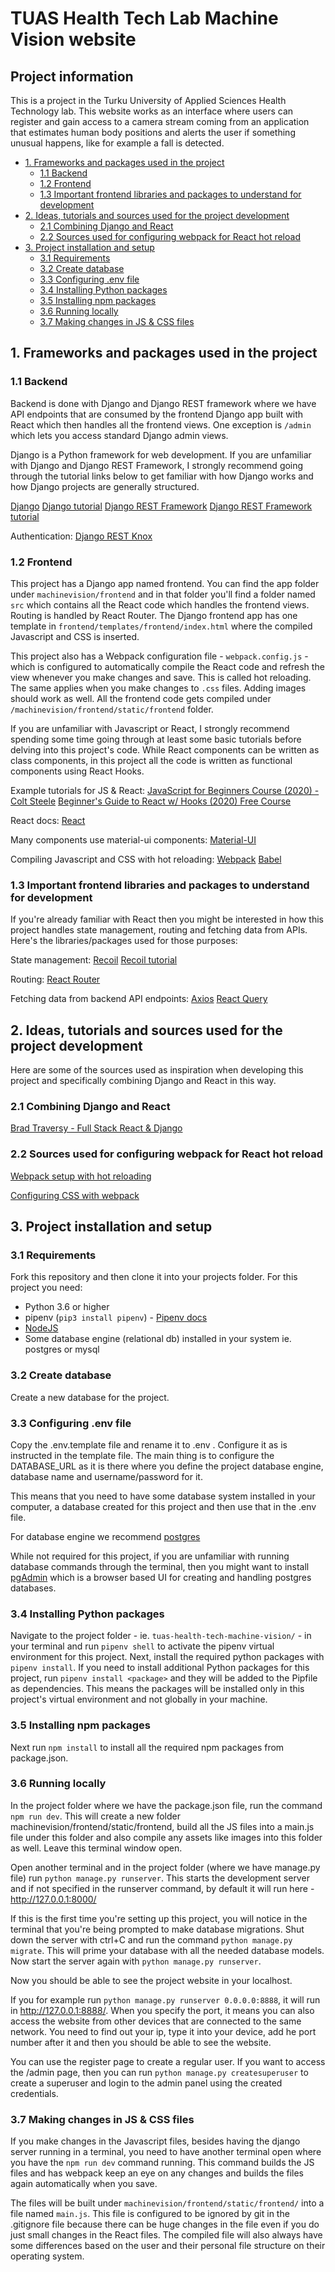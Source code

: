 # TUAS Health Tech Lab Machine Vision website

## Project information

This is a project in the Turku University of Applied Sciences Health Technology lab. This website works as an interface where users can register and gain access to a camera stream coming from an application that estimates human body positions and alerts the user if something unusual happens, like for example a fall is detected.

<!-- TOC -->

- [1. Frameworks and packages used in the project](#1-frameworks-and-packages-used-in-the-project)
    - [1.1 Backend](#11-backend)
    - [1.2 Frontend](#12-frontend)
    - [1.3 Important frontend libraries and packages to understand for development](#13-important-frontend-libraries-and-packages-to-understand-for-development)
- [2. Ideas, tutorials and sources used for the project development](#2-ideas,-tutorials-and-sources-used-for-the-project-development)
    - [2.1 Combining Django and React](#21-combining-django-and-react)
    - [2.2 Sources used for configuring webpack for React hot reload](#22-sources-used-for-configuring-webpack-for-react-hot-reload)
- [3. Project installation and setup](#3-project-installation-and-setup)
    - [3.1 Requirements](#31-requirements)
    - [3.2 Create database](#32-create-database)
    - [3.3 Configuring .env file](#33-configuring-.env-file)
    - [3.4 Installing Python packages](#34-installing-python-packages)
    - [3.5 Installing npm packages](#35-installing-npm-packages)
    - [3.6 Running locally](#36-running-locally)
    - [3.7 Making changes in JS & CSS files](#37-making-changes-in-js-&-css-files)

<!-- /TOC -->

## 1. Frameworks and packages used in the project

### 1.1 Backend

Backend is done with Django and Django REST framework where we have API endpoints that are consumed by the frontend Django app built with React which then handles all the frontend views. One exception is `/admin` which lets you access standard Django admin views.

Django is a Python framework for web development. If you are unfamiliar with Django and Django REST Framework, I strongly recommend going through the tutorial links below to get familiar with how Django works and how Django projects are generally structured.

[Django](https://www.djangoproject.com/)
[Django tutorial](https://docs.djangoproject.com/en/3.1/intro/tutorial01/)
[Django REST Framework](https://www.django-rest-framework.org/)
[Django REST Framework tutorial](https://www.django-rest-framework.org/tutorial/1-serialization/)

Authentication:
[Django REST Knox](https://www.django-rest-framework.org/api-guide/authentication/#django-rest-knox)

### 1.2 Frontend

This project has a Django app named frontend. You can find the app folder under `machinevision/frontend` and in that folder you'll find a folder named `src` which contains all the React code which handles the frontend views. Routing is handled by React Router. The Django frontend app has one template in `frontend/templates/frontend/index.html` where the compiled Javascript and CSS is inserted.

This project also has a Webpack configuration file - `webpack.config.js` - which is configured to automatically compile the React code and refresh the view whenever you make changes and save. This is called hot reloading. The same applies when you make changes to `.css` files. Adding images should work as well. All the frontend code gets compiled under `/machinevision/frontend/static/frontend` folder.

If you are unfamiliar with Javascript or React, I strongly recommend spending some time going through at least some basic tutorials before delving into this project's code. While React components can be written as class components, in this project all the code is written as functional components using React Hooks.

Example tutorials for JS & React:
[JavaScript for Beginners Course (2020) - Colt Steele](https://www.youtube.com/watch?v=x2RNw4M6cME&ab_channel=ColtSteele)
[Beginner's Guide to React w/ Hooks (2020) Free Course](https://www.youtube.com/watch?v=9U3IhLAnSxM&t=7542s&ab_channel=ColtSteele)

React docs:
[React](https://reactjs.org/)

Many components use material-ui components:
[Material-UI](https://material-ui.com/)

Compiling Javascript and CSS with hot reloading:
[Webpack](https://webpack.js.org/)
[Babel](https://babeljs.io/)

### 1.3 Important frontend libraries and packages to understand for development

If you're already familiar with React then you might be interested in how this project handles state management, routing and fetching data from APIs. Here's the libraries/packages used for those purposes:

State management:
[Recoil](https://recoiljs.org/)
[Recoil tutorial](https://recoiljs.org/docs/basic-tutorial/intro)

Routing:
[React Router](https://reactrouter.com/web/guides/quick-start)

Fetching data from backend API endpoints:
[Axios](https://www.npmjs.com/package/axios)
[React Query](https://react-query.tanstack.com/docs/overview)

## 2. Ideas, tutorials and sources used for the project development

Here are some of the sources used as inspiration when developing this project and specifically combining Django and React in this way.

### 2.1 Combining Django and React

[Brad Traversy - Full Stack React & Django](https://www.youtube.com/watch?v=Uyei2iDA4Hs&list=PLillGF-RfqbbRA-CIUxlxkUpbq0IFkX60&ab_channel=TraversyMedia)

### 2.2 Sources used for configuring webpack for React hot reload

[Webpack setup with hot reloading](https://hackernoon.com/how-to-bring-live-reloading-back-to-a-django-and-react-project-ilf3ubm)

[Configuring CSS with webpack](https://blog.jakoblind.no/css-modules-webpack/)

## 3. Project installation and setup

### 3.1 Requirements

Fork this repository and then clone it into your projects folder. For this project you need:

- Python 3.6 or higher
- pipenv (`pip3 install pipenv`) - [Pipenv docs](https://pipenv-fork.readthedocs.io/en/latest/basics.html)
- [NodeJS](https://nodejs.org/en/)
- Some database engine (relational db) installed in your system ie. postgres or mysql

### 3.2 Create database

Create a new database for the project.

### 3.3 Configuring .env file

Copy the .env.template file and rename it to .env . Configure it as is instructed in the template file. The main thing is to configure the DATABASE_URL as it is there where you define the project database engine, database name and username/password for it.

This means that you need to have some database system installed in your computer, a database created for this project and then use that in the .env file.

For database engine we recommend [postgres](https://www.postgresql.org/)

While not required for this project, if you are unfamiliar with running database commands through the terminal, then you might want to install [pgAdmin](https://www.pgadmin.org/) which is a browser based UI for creating and handling postgres databases.

### 3.4 Installing Python packages

Navigate to the project folder - ie. `tuas-health-tech-machine-vision/` - in your terminal and run `pipenv shell` to activate the pipenv virtual environment for this project. Next, install the required python packages with `pipenv install`. If you need to install additional Python packages for this project, run `pipenv install <package>` and they will be added to the Pipfile as dependencies. This means the packages will be installed only in this project's virtual environment and not globally in your machine.

### 3.5 Installing npm packages

Next run `npm install` to install all the required npm packages from package.json.

### 3.6 Running locally

In the project folder where we have the package.json file, run the command `npm run dev`. This will create a new folder machinevision/frontend/static/frontend, build all the JS files into a main.js file under this folder and also compile any assets like images into this folder as well. Leave this terminal window open.

Open another terminal and in the project folder (where we have manage.py file) run `python manage.py runserver`. This starts the development server and if not specified in the runserver command, by default it will run here - http://127.0.0.1:8000/

If this is the first time you're setting up this project, you will notice in the terminal that you're being prompted to make database migrations. Shut down the server with ctrl+C and run the command `python manage.py migrate`. This will prime your database with all the needed database models. Now start the server again with `python manage.py runserver`.

Now you should be able to see the project website in your localhost.

If you for example run `python manage.py runserver 0.0.0.0:8888`, it will run in http://127.0.0.1:8888/. When you specify the port, it means you can also access the website from other devices that are connected to the same network. You need to find out your ip, type it into your device, add he port number after it and then you should be able to see the website.

You can use the register page to create a regular user. If you want to access the /admin page, then you can run `python manage.py createsuperuser` to create a superuser and login to the admin panel using the created credentials.

### 3.7 Making changes in JS & CSS files

If you make changes in the Javascript files, besides having the django server running in a terminal, you need to have another terminal open where you have the `npm run dev` command running. This command builds the JS files and has webpack keep an eye on any changes and builds the files again automatically when you save.

The files will be built under `machinevision/frontend/static/frontend/` into a file named `main.js`. This file is configured to be ignored by git in the .gitignore file because there can be huge changes in the file even if you do just small changes in the React files. The compiled file will also always have some differences based on the user and their personal file structure on their operating system.
